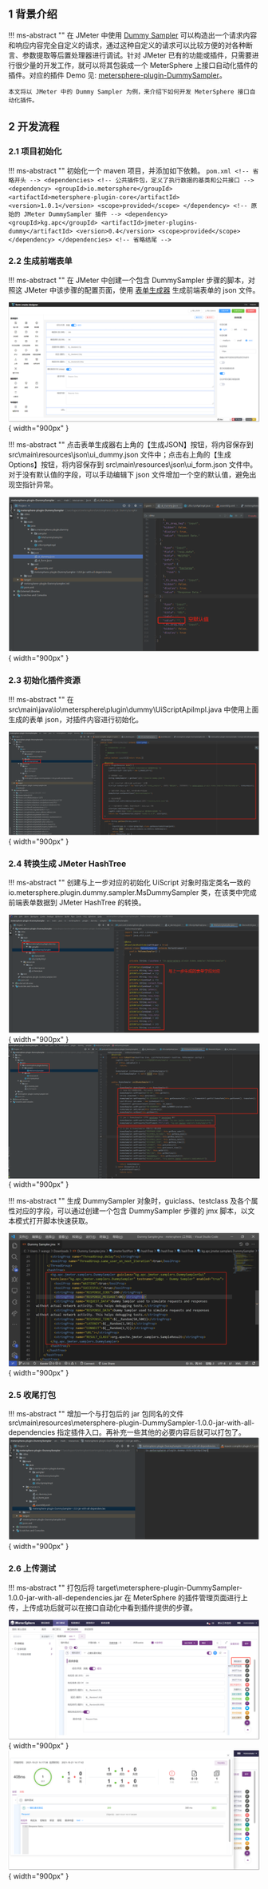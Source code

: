 ## 1 背景介绍
!!! ms-abstract ""
    在 JMeter 中使用 [Dummy Sampler](https://jmeter-plugins.org/wiki/DummySampler/?utm_source=jmeter&utm_medium=helplink&utm_campaign=DummySampler) 可以构造出一个请求内容和响应内容完全自定义的请求，通过这种自定义的请求可以比较方便的对各种断言、参数提取等后置处理器进行调试。针对 JMeter 已有的功能或插件，只需要进行很少量的开发工作，就可以将其包装成一个 MeterSphere 上接口自动化插件的插件。对应的插件 Demo 见: [metersphere-plugin-DummySampler](https://github.com/metersphere/metersphere-plugin-DummySampler)。 <br>

    本文将以 JMeter 中的 Dummy Sampler 为例，来介绍下如何开发 MeterSphere 接口自动化插件。

## 2 开发流程
### 2.1 项目初始化
!!! ms-abstract ""
    初始化一个 maven 项目，并添加如下依赖。
    ```pom.xml
    <!-- 省略开头 -->
        <dependencies>
            <!-- 公共插件包，定义了执行数据的基类和公共接口 -->
            <dependency>
                <groupId>io.metersphere</groupId>
                <artifactId>metersphere-plugin-core</artifactId>
                <version>1.0.1</version>
                <scope>provided</scope>
            </dependency>
            <!-- 原始的 JMeter DummySampler 插件 -->
            <dependency>
                <groupId>kg.apc</groupId>
                <artifactId>jmeter-plugins-dummy</artifactId>
                <version>0.4</version>
                <scope>provided</scope>
            </dependency>
        </dependencies>
    <!-- 省略结尾 -->
    ```

### 2.2 生成前端表单
!!! ms-abstract ""
    在 JMeter 中创建一个包含 DummySampler 步骤的脚本，对照这 JMeter 中该步骤的配置页面，使用 [表单生成器](http://www.form-create.com/designer/?fr=home) 生成前端表单的 json 文件。<br>

![表单生成器](./img/automation_plugin_dev/表单生成器.png){ width="900px" }

!!! ms-abstract ""
    点击表单生成器右上角的【生成JSON】按钮，将内容保存到 src\main\resources\json\ui_dummy.json 文件中；点击右上角的【生成Options】按钮，将内容保存到 src\main\resources\json\ui_form.json 文件中。对于没有默认值的字段，可以手动编辑下 json 文件增加一个空的默认值，避免出现空指针异常。<br>

![表单生成器](./img/automation_plugin_dev/表单生成器右上角.png){ width="900px" }

### 2.3 初始化插件资源
!!! ms-abstract ""
    在 src\main\java\io\metersphere\plugin\dummy\UiScriptApiImpl.java 中使用上面生成的表单 json，对插件内容进行初始化。<br>

![表单生成器](./img/automation_plugin_dev/初始化插件资源.png){ width="900px" }

### 2.4 转换生成 JMeter HashTree
!!! ms-abstract ""
    创建与上一步对应的初始化 UiScript 对象时指定类名一致的 io.metersphere.plugin.dummy.sampler.MsDummySampler 类，在该类中完成前端表单数据到 JMeter HashTree 的转换。<br>

![表单生成器](./img/automation_plugin_dev/转换生成JMeter_HashTree.png){ width="900px" }
![表单生成器](./img/automation_plugin_dev/转换生成JMeter_HashTree_1.png){ width="900px" }

!!! ms-abstract ""
    生成 DummySampler 对象时，guiclass、testclass 及各个属性对应的字段，可以通过创建一个包含 DummySampler 步骤的 jmx 脚本，以文本模式打开脚本快速获取。<br>

![表单生成器](./img/automation_plugin_dev/转换生成JMeter_HashTree_2.png){ width="900px" }

### 2.5 收尾打包
!!! ms-abstract ""
    增加一个与打包后的 jar 包同名的文件 src\main\resources\metersphere-plugin-DummySampler-1.0.0-jar-with-all-dependencies 指定插件入口。再补充一些其他的必要内容后就可以打包了。<br>
![表单生成器](./img/automation_plugin_dev/收尾打包.png){ width="900px" }

### 2.6 上传测试
!!! ms-abstract ""
    打包后将 target\metersphere-plugin-DummySampler-1.0.0-jar-with-all-dependencies.jar 在 MeterSphere 的插件管理页面进行上传，上传成功后就可以在接口自动化中看到插件提供的步骤。<br>

![表单生成器](./img/automation_plugin_dev/上传测试.png){ width="900px" }
![表单生成器](./img/automation_plugin_dev/上传测试_1.png){ width="900px" }
